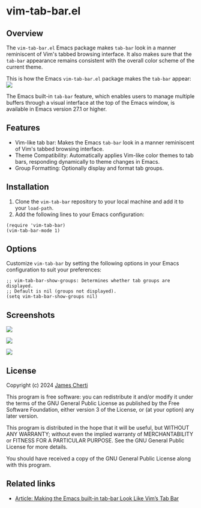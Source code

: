 # vim-tab-bar.el

## Overview

The `vim-tab-bar.el` Emacs package makes `tab-bar` look in a manner reminiscent of Vim's tabbed browsing interface. It also makes sure that the `tab-bar` appearance remains consistent with the overall color scheme of the current theme.

This is how the Emacs `vim-tab-bar.el` package makes the `tab-bar` appear:
![](https://raw.githubusercontent.com/jamescherti/vim-tab-bar.el/main/.screenshots/emacs-tab-like-vim.png)

The Emacs built-in `tab-bar` feature, which enables users to manage multiple buffers through a visual interface at the top of the Emacs window, is available in Emacs version 27.1 or higher.

## Features

- Vim-like tab bar: Makes the Emacs `tab-bar` look in a manner reminiscent of Vim's tabbed browsing interface.
- Theme Compatibility: Automatically applies Vim-like color themes to tab bars, responding dynamically to theme changes in Emacs.
- Group Formatting: Optionally display and format tab groups.

## Installation

1. Clone the `vim-tab-bar` repository to your local machine and add it to your `load-path`.
2. Add the following lines to your Emacs configuration:

```emacs-lisp
(require 'vim-tab-bar)
(vim-tab-bar-mode 1)
```

## Options

Customize `vim-tab-bar` by setting the following options in your Emacs configuration to suit your preferences:
``` emacs-lisp
;; vim-tab-bar-show-groups: Determines whether tab groups are displayed.
;; Default is nil (groups not displayed).
(setq vim-tab-bar-show-groups nil)
```

## Screenshots

![](https://raw.githubusercontent.com/jamescherti/vim-tab-bar.el/main/.screenshots/emacs-tab-like-vim-tomorrow-night-deepblue.png)

![](https://raw.githubusercontent.com/jamescherti/vim-tab-bar.el/main/.screenshots/emacs-tab-like-vim-tango-dark.png)

![](https://raw.githubusercontent.com/jamescherti/vim-tab-bar.el/main/.screenshots/emacs-tab-like-vim.png)

## License

Copyright (c) 2024 [James Cherti](https://www.jamescherti.com)

This program is free software: you can redistribute it and/or modify it under the terms of the GNU General Public License as published by the Free Software Foundation, either version 3 of the License, or (at your option) any later version.

This program is distributed in the hope that it will be useful, but WITHOUT ANY WARRANTY; without even the implied warranty of MERCHANTABILITY or FITNESS FOR A PARTICULAR PURPOSE. See the GNU General Public License for more details.

You should have received a copy of the GNU General Public License along with this program.

## Related links

- [Article: Making the Emacs built-in tab-bar Look Like Vim’s Tab Bar](https://www.jamescherti.com/emacs-tab-bar-vim-style-colors/)
